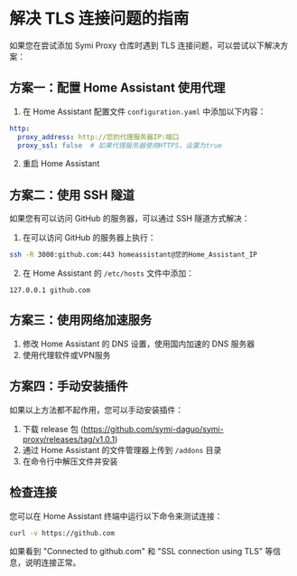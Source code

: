 # 解决 TLS 连接问题的指南

如果您在尝试添加 Symi Proxy 仓库时遇到 TLS 连接问题，可以尝试以下解决方案：

## 方案一：配置 Home Assistant 使用代理

1. 在 Home Assistant 配置文件 `configuration.yaml` 中添加以下内容：

```yaml
http:
  proxy_address: http://您的代理服务器IP:端口
  proxy_ssl: false  # 如果代理服务器使用HTTPS，设置为true
```

2. 重启 Home Assistant

## 方案二：使用 SSH 隧道

如果您有可以访问 GitHub 的服务器，可以通过 SSH 隧道方式解决：

1. 在可以访问 GitHub 的服务器上执行：

```bash
ssh -R 3000:github.com:443 homeassistant@您的Home_Assistant_IP
```

2. 在 Home Assistant 的 `/etc/hosts` 文件中添加：

```
127.0.0.1 github.com
```

## 方案三：使用网络加速服务

1. 修改 Home Assistant 的 DNS 设置，使用国内加速的 DNS 服务器
2. 使用代理软件或VPN服务

## 方案四：手动安装插件

如果以上方法都不起作用，您可以手动安装插件：

1. 下载 release 包 (https://github.com/symi-daguo/symi-proxy/releases/tag/v1.0.1)
2. 通过 Home Assistant 的文件管理器上传到 `/addons` 目录
3. 在命令行中解压文件并安装

## 检查连接

您可以在 Home Assistant 终端中运行以下命令来测试连接：

```bash
curl -v https://github.com
```

如果看到 "Connected to github.com" 和 "SSL connection using TLS" 等信息，说明连接正常。 